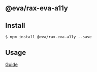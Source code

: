 ## @eva/rax-eva-a11y

## Install

```
$ npm install @eva/rax-eva-a11y --save
```

## Usage

[Guide](https://yuque.com/eva/rax-eva/a11y)
